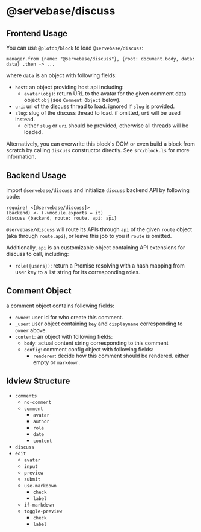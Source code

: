 # @servebase/discuss

## Frontend Usage

You can use `@plotdb/block` to load `@servebase/discuss`:

    manager.from {name: "@servebase/discuss"}, {root: document.body, data: data} .then -> ...

where `data` is an object with following fields:

 - `host`: an object providing host api including:
   - `avatar(obj)`: return URL to the avatar for the given comment data object `obj` (see `Comment Object` below).
 - `uri`: uri of the discuss thread to load. ignored if `slug` is provided.
 - `slug`: slug of the discuss thread to load. if omitted, `uri` will be used instead.
   - either `slug` or `uri` should be provided, otherwise all threads will be loaded.

Alternatively, you can overwrite this block's DOM or even build a block from scratch by calling `discuss` constructor directly. See `src/block.ls` for more information.


## Backend Usage


import `@servebase/discuss` and initialize `discuss` backend API by following code:

    require! <[@servebase/discuss]>
    (backend) <- (->module.exports = it)  _
    discuss {backend, route: route, api: api}

`@servebase/discuss` will route its APIs through `api` of the given `route` object (aka through `route.api`), or leave this job to you if `route` is omitted.

Additionally, `api` is an customizable object containing API extensions for discuss to call, including:

 - `role({users})`: return a Promise resolving with a hash mapping from user key to a list string for its corresponding roles.


## Comment Object

a comment object contains following fields:

 - `owner`: user id for who create this comment.
 - `_user`: user object containing `key` and `displayname` corresponding to `owner` above.
 - `content`: an object with following fields:
   - `body`: actual content string corresponding to this comment
   - `config`: comment config object with following fields:
     - `renderer`: decide how this comment should be rendered. either empty or `markdown`.


## ldview Structure
 
 - `comments`
   - `no-comment`
   - `comment`
     - `avatar`
     - `author`
     - `role`
     - `date`
     - `content`
 - `discuss`
 - `edit`
   - `avatar`
   - `input`
   - `preview`
   - `submit` 
   - `use-markdown`
     - `check`
     - `label`
   - `if-markdown`
   - `toggle-preview`
     - `check`
     - `label`
